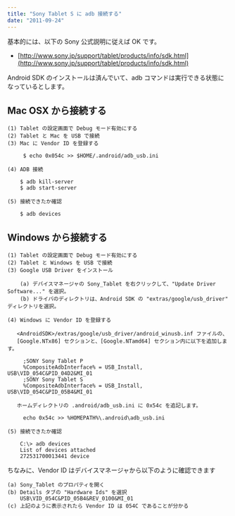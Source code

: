 ```yaml
---
title: "Sony Tablet S に adb 接続する"
date: "2011-09-24"
---
```


基本的には、以下の Sony 公式説明に従えば OK です。

* [http://www.sony.jp/support/tablet/products/info/sdk.html](http://www.sony.jp/support/tablet/products/info/sdk.html)

Android SDK のインストールは済んでいて、adb コマンドは実行できる状態になっているとします。

Mac OSX から接続する
----

~~~
(1) Tablet の設定画面で Debug モード有効にする
(2) Tablet と Mac を USB で接続
(3) Mac に Vendor ID を登録する

     $ echo 0x054c >> $HOME/.android/adb_usb.ini

(4) ADB 接続

    $ adb kill-server
    $ adb start-server

(5) 接続できたか確認

    $ adb devices
~~~

Windows から接続する
----

~~~
(1) Tablet の設定画面で Debug モード有効にする
(2) Tablet と Windows を USB で接続
(3) Google USB Driver をインストール

    (a) デバイスマネージャの Sony_Tablet を右クリックして、"Update Driver Software..." を選択。
    (b) ドライバのディレクトリは、Android SDK の "extras/google/usb_driver" ディレクトリを選択。

(4) Windows に Vendor ID を登録する

   <AndroidSDK>/extras/google/usb_driver/android_winusb.inf ファイルの、
   [Google.NTx86] セクションと、[Google.NTamd64] セクション内に以下を追加します。

     ;SONY Sony Tablet P
     %CompositeAdbInterface% = USB_Install, USB\VID_054C&PID_04D2&MI_01
     ;SONY Sony Tablet S
     %CompositeAdbInterface% = USB_Install, USB\VID_054C&PID_05B4&MI_01

   ホームディレクトリの .android/adb_usb.ini に 0x54c を追記します。

     echo 0x54c >> %HOMEPATH%\.android\adb_usb.ini

(5) 接続できたか確認

    C:\> adb devices
    List of devices attached
    272531700013441 device
~~~

ちなみに、Vendor ID はデバイスマネージャから以下のように確認できます

~~~
(a) Sony_Tablet のプロパティを開く
(b) Details タブの "Hardware Ids" を選択
    USB\VID_054C&PID_05B4&REV_0100&MI_01
(c) 上記のように表示されたら Vendor ID は 054C であることが分かる
~~~

